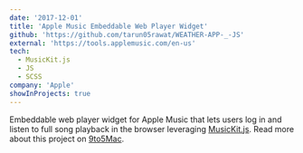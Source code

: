 ```yaml
---
date: '2017-12-01'
title: 'Apple Music Embeddable Web Player Widget'
github: 'https://github.com/tarun05rawat/WEATHER-APP-_-JS'
external: 'https://tools.applemusic.com/en-us'
tech:
  - MusicKit.js
  - JS
  - SCSS
company: 'Apple'
showInProjects: true
---
```


Embeddable web player widget for Apple Music that lets users log in and listen to full song playback in the browser leveraging [MusicKit.js](https://developer.apple.com/documentation/musickitjs). Read more about this project on [9to5Mac](https://9to5mac.com/2018/06/03/apple-music-embeddable-web-player-listen-browser/).
